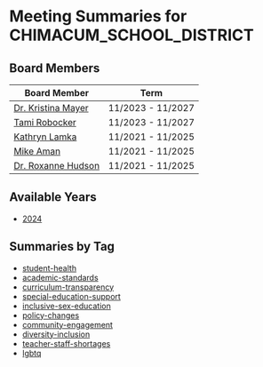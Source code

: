 # Meeting Summaries for CHIMACUM_SCHOOL_DISTRICT

## Board Members

| Board Member       | Term           |
|--------------------|----------------|
| [Dr. Kristina Mayer](board_member_98.md) | 11/2023 - 11/2027 |
| [Tami Robocker](board_member_99.md) | 11/2023 - 11/2027 |
| [Kathryn Lamka](board_member_100.md) | 11/2021 - 11/2025 |
| [Mike Aman](board_member_101.md) | 11/2021 - 11/2025 |
| [Dr. Roxanne Hudson](board_member_102.md) | 11/2021 - 11/2025 |

## Available Years
- [2024](school_board_20_year_2024.md)

## Summaries by Tag
- [student-health](school_board_20_tag_student-health.md)
- [academic-standards](school_board_20_tag_academic-standards.md)
- [curriculum-transparency](school_board_20_tag_curriculum-transparency.md)
- [special-education-support](school_board_20_tag_special-education-support.md)
- [inclusive-sex-education](school_board_20_tag_inclusive-sex-education.md)
- [policy-changes](school_board_20_tag_policy-changes.md)
- [community-engagement](school_board_20_tag_community-engagement.md)
- [diversity-inclusion](school_board_20_tag_diversity-inclusion.md)
- [teacher-staff-shortages](school_board_20_tag_teacher-staff-shortages.md)
- [lgbtq](school_board_20_tag_lgbtq.md)
